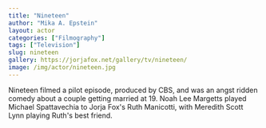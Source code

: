 ```yaml
---
title: "Nineteen"
author: "Mika A. Epstein"
layout: actor
categories: ["Filmography"]
tags: ["Television"]
slug: nineteen
gallery: https://jorjafox.net/gallery/tv/nineteen/
image: /img/actor/nineteen.jpg
---
```


Nineteen filmed a pilot episode, produced by CBS, and was an angst ridden comedy about a couple getting married at 19. Noah Lee Margetts played Michael Spattavechia to Jorja Fox's Ruth Manicotti, with Meredith Scott Lynn playing Ruth's best friend.
